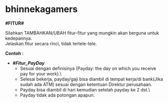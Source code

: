 # bhinnekagamers

**#FITUR#**

Silahkan TAMBAHKAN/UBAH fitur-fitur yang mungkin akan berguna untuk kedepannya.\
Jelaskan fitur secara rinci, tidak tertele-tele.

__Contoh :__
* ___#Fitur_PayDay___
    *   Sesuai dengan definisinya (Payday: the day on which you receive pay for your work).\
    *   Selesai bekerja, payday/gaji bisa diambil di tempat kerja/di bank(Jika sudah ada ATM) sesuai dengan ketentuan Direktur perusahaan.
    *   Payday bisa diambil di hari kemudian setelah payday ke 2 dst.\
    *   Payday tidak ada potongan apapun.
